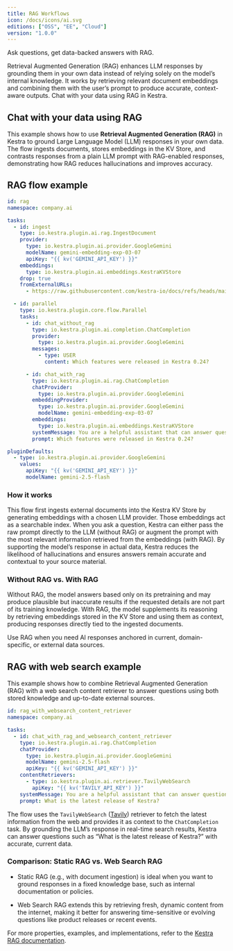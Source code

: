 ```yaml
---
title: RAG Workflows
icon: /docs/icons/ai.svg
editions: ["OSS", "EE", "Cloud"]
version: "1.0.0"
---
```


Ask questions, get data-backed answers with RAG.

Retrieval Augmented Generation (RAG) enhances LLM responses by grounding them in your own data instead of relying solely on the model’s internal knowledge. It works by retrieving relevant document embeddings and combining them with the user’s prompt to produce accurate, context-aware outputs. Chat with your data using RAG in Kestra.

## Chat with your data using RAG

This example shows how to use **Retrieval Augmented Generation (RAG)** in Kestra to ground Large Language Model (LLM) responses in your own data. The flow ingests documents, stores embeddings in the KV Store, and contrasts responses from a plain LLM prompt with RAG-enabled responses, demonstrating how RAG reduces hallucinations and improves accuracy.

## RAG flow example

```yaml
id: rag
namespace: company.ai

tasks:
  - id: ingest
    type: io.kestra.plugin.ai.rag.IngestDocument
    provider:
      type: io.kestra.plugin.ai.provider.GoogleGemini
      modelName: gemini-embedding-exp-03-07
      apiKey: "{{ kv('GEMINI_API_KEY') }}"
    embeddings:
      type: io.kestra.plugin.ai.embeddings.KestraKVStore
    drop: true
    fromExternalURLs:
      - https://raw.githubusercontent.com/kestra-io/docs/refs/heads/main/content/blogs/release-0-24.md

  - id: parallel
    type: io.kestra.plugin.core.flow.Parallel
    tasks:
      - id: chat_without_rag
        type: io.kestra.plugin.ai.completion.ChatCompletion
        provider:
          type: io.kestra.plugin.ai.provider.GoogleGemini
        messages:
          - type: USER
            content: Which features were released in Kestra 0.24?

      - id: chat_with_rag
        type: io.kestra.plugin.ai.rag.ChatCompletion
        chatProvider:
          type: io.kestra.plugin.ai.provider.GoogleGemini
        embeddingProvider:
          type: io.kestra.plugin.ai.provider.GoogleGemini
          modelName: gemini-embedding-exp-03-07
        embeddings:
          type: io.kestra.plugin.ai.embeddings.KestraKVStore
        systemMessage: You are a helpful assistant that can answer questions about Kestra.
        prompt: Which features were released in Kestra 0.24?

pluginDefaults:
  - type: io.kestra.plugin.ai.provider.GoogleGemini
    values:
      apiKey: "{{ kv('GEMINI_API_KEY') }}"
      modelName: gemini-2.5-flash
```

### How it works

This flow first ingests external documents into the Kestra KV Store by generating embeddings with a chosen LLM provider. Those embeddings act as a searchable index. When you ask a question, Kestra can either pass the raw prompt directly to the LLM (without RAG) or augment the prompt with the most relevant information retrieved from the embeddings (with RAG). By supporting the model’s response in actual data, Kestra reduces the likelihood of hallucinations and ensures answers remain accurate and contextual to your source material.

### Without RAG vs. With RAG

Without RAG, the model answers based only on its pretraining and may produce plausible but inaccurate results if the requested details are not part of its training knowledge. With RAG, the model supplements its reasoning by retrieving embeddings stored in the KV Store and using them as context, producing responses directly tied to the ingested documents.

Use RAG when you need AI responses anchored in current, domain-specific, or external data sources.

## RAG with web search example

This example shows how to combine Retrieval Augmented Generation (RAG) with a web search content retriever to answer questions using both stored knowledge and up-to-date external sources.

```yaml
id: rag_with_websearch_content_retriever
namespace: company.ai

tasks:
  - id: chat_with_rag_and_websearch_content_retriever
    type: io.kestra.plugin.ai.rag.ChatCompletion
    chatProvider:
      type: io.kestra.plugin.ai.provider.GoogleGemini
      modelName: gemini-2.5-flash
      apiKey: "{{ kv('GEMINI_API_KEY') }}"
    contentRetrievers:
      - type: io.kestra.plugin.ai.retriever.TavilyWebSearch
        apiKey: "{{ kv('TAVILY_API_KEY') }}"
    systemMessage: You are a helpful assistant that can answer questions about Kestra.
    prompt: What is the latest release of Kestra?
```

The flow uses the `TavilyWebSearch` ([Tavily](https://www.tavily.com/)) retriever to fetch the latest information from the web and provides it as context to the `ChatCompletion` task. By grounding the LLM’s response in real-time search results, Kestra can answer questions such as “What is the latest release of Kestra?” with accurate, current data.

### Comparison: Static RAG vs. Web Search RAG

- Static RAG (e.g., with document ingestion) is ideal when you want to ground responses in a fixed knowledge base, such as internal documentation or policies.

- Web Search RAG extends this by retrieving fresh, dynamic content from the internet, making it better for answering time-sensitive or evolving questions like product releases or recent events.

For more properties, examples, and implementations, refer to the [Kestra RAG documentation](/plugins/plugin-ai/rag).
